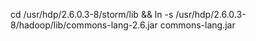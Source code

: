cd /usr/hdp/2.6.0.3-8/storm/lib && ln -s /usr/hdp/2.6.0.3-8/hadoop/lib/commons-lang-2.6.jar commons-lang.jar